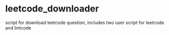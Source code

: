 # leetcode_downloader
script for download leetcode question, includes two user script for leetcode and lintcode

